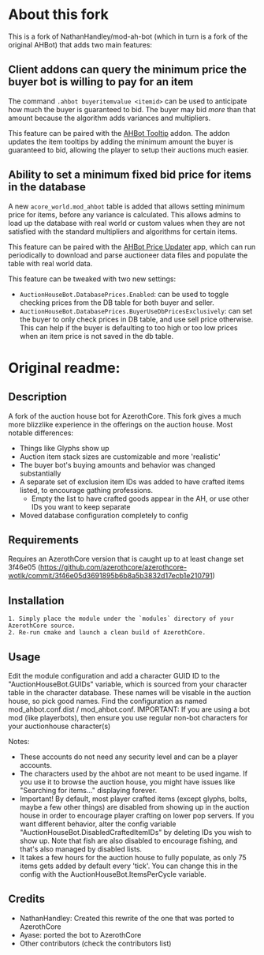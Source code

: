 # About this fork
This is a fork of NathanHandley/mod-ah-bot (which in turn is a fork of the original AHBot) that adds two main features:

## Client addons can query the minimum price the buyer bot is willing to pay for an item

The command `.ahbot buyeritemvalue <itemid>` can be used to anticipate how much the buyer is guaranteed to bid. The buyer may bid _more_ than that amount because the algorithm adds variances and multipliers.

This feature can be paired with the [AHBot Tooltip](https://github.com/abracadaniel22/AHBotTooltip) addon. The addon updates the item tooltips by adding the minimum amount the buyer is guaranteed to bid, allowing the player to setup their auctions much easier.

## Ability to set a minimum fixed bid price for items in the database

A new `acore_world.mod_ahbot` table is added that allows setting minimum price for items, before any variance is calculated. This allows admins to load up the database with real world or custom values when they are not satisfied with the standard multipliers and algorithms for certain items.

This feature can be paired with the [AHBot Price Updater](https://github.com/abracadaniel22/ahbot-price-updater) app, which can run periodically to download and parse auctioneer data files and populate the table with real world data.

This feature can be tweaked with two new settings:

- `AuctionHouseBot.DatabasePrices.Enabled`: can be used to toggle checking prices from the DB table for both buyer and seller.
- `AuctionHouseBot.DatabasePrices.BuyerUseDbPricesExclusively`: can set the buyer to only check prices in DB table, and use sell price otherwise. This can help if the buyer is defaulting to too high or too low prices when an item price is not saved in the db table.

# Original readme:

## Description

A fork of the auction house bot for AzerothCore.  This fork gives a much more blizzlike experience in the offerings on the auction house.  Most notable differences:
 - Things like Glyphs show up
 - Auction item stack sizes are customizable and more 'realistic'
 - The buyer bot's buying amounts and behavior was changed substantially
 - A separate set of exclusion item IDs was added to have crafted items listed, to encourage gathing professions.
	- Empty the list to have crafted goods appear in the AH, or use other IDs you want to keep separate
 - Moved database configuration completely to config

## Requirements
Requires an AzerothCore version that is caught up to at least change set 3f46e05 (https://github.com/azerothcore/azerothcore-wotlk/commit/3f46e05d3691895b6b8a5b3832d17ecb1e210791)

## Installation

```
1. Simply place the module under the `modules` directory of your AzerothCore source. 
2. Re-run cmake and launch a clean build of AzerothCore.
```

## Usage

Edit the module configuration and add a character GUID ID to the "AuctionHouseBot.GUIDs" variable, which is sourced from your character table in the character database.  These names will be visable in the auction house, so pick good names.  Find the configuration as named mod_ahbot.conf.dist / mod_ahbot.conf.  IMPORTANT: If you are using a bot mod (like playerbots), then ensure you use regular non-bot characters for your auctionhouse character(s)

Notes:
- These accounts do not need any security level and can be a player accounts.
- The characters used by the ahbot are not meant to be used ingame. If you use it to browse the auction house, you might have issues like "Searching for items..." displaying forever.
- Important!  By default, most player crafted items (except glyphs, bolts, maybe a few other things) are disabled from showing up in the auction house in order to encourage player crafting on lower pop servers.  If you want different behavior, alter the config variable "AuctionHouseBot.DisabledCraftedItemIDs" by deleting IDs you wish to show up.  Note that fish are also disabled to encourage fishing, and that's also managed by disabled lists.
- It takes a few hours for the auction house to fully populate, as only 75 items gets added by default every 'tick'.  You can change this in the config with the AuctionHouseBot.ItemsPerCycle variable.

## Credits

- NathanHandley: Created this rewrite of the one that was ported to AzerothCore
- Ayase: ported the bot to AzerothCore
- Other contributors (check the contributors list)
